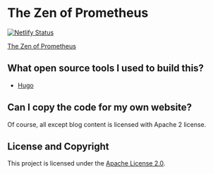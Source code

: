 # The Zen of Prometheus

[![Netlify Status](https://api.netlify.com/api/v1/badges/3dd90926-2cbe-4246-901d-5a2c8e8cd23e/deploy-status)](https://app.netlify.com/sites/the-zen-of-prometheus/deploys)

[The Zen of Prometheus](https://the-zen-of-prometheus.netlify.app/)

## What open source tools I used to build this?

* [Hugo](https://gohugo.io/overview/introduction/)

## Can I copy the code for my own website?

Of course, all except blog content is licensed with Apache 2 license.

## License and Copyright

This project is licensed under the [Apache License 2.0](LICENSE).
